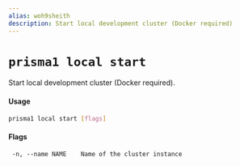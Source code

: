 ```yaml
---
alias: woh9sheith
description: Start local development cluster (Docker required)
---
```


# `prisma1 local start`

Start local development cluster (Docker required).

#### Usage

```sh
prisma1 local start [flags]
```

#### Flags

```
 -n, --name NAME    Name of the cluster instance
```
